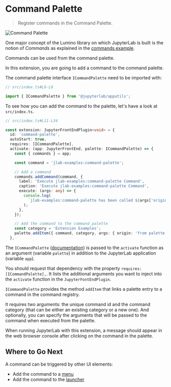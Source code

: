 # Command Palette

> Register commands in the Command Palette.

![Command Palette](preview.png)

One major concept of the Lumino library on which JupyterLab is built is
the notion of _Commands_ as explained in the
[commands example](https://github.com/jupyterlab/extension-examples/blob/master/commands/README.md).

Commands can be used from the command palette.

In this extension, you are going to add a command to the command palette.

The command palette interface `ICommandPalette` need to be imported with:

```ts
// src/index.ts#L6-L6

import { ICommandPalette } from '@jupyterlab/apputils';
```

To see how you can add the command to the palette, let's have a look at `src/index.ts`.

```ts
// src/index.ts#L11-L34

const extension: JupyterFrontEndPlugin<void> = {
  id: 'command-palette',
  autoStart: true,
  requires: [ICommandPalette],
  activate: (app: JupyterFrontEnd, palette: ICommandPalette) => {
    const { commands } = app;

    const command = 'jlab-examples:command-palette';

    // Add a command
    commands.addCommand(command, {
      label: 'Execute jlab-examples:command-palette Command',
      caption: 'Execute jlab-examples:command-palette Command',
      execute: (args: any) => {
        console.log(
          `jlab-examples:command-palette has been called ${args['origin']}.`
        );
      },
    });

    // Add the command to the command palette
    const category = 'Extension Examples';
    palette.addItem({ command, category, args: { origin: 'from palette' } });
  },
```

The `ICommandPalette`
([documentation](https://jupyterlab.github.io/jupyterlab/interfaces/_apputils_src_index_.icommandpalette.html))
is passed to the `activate` function as an argument (variable `palette`) in
addition to the JupyterLab application (variable `app`).

You should request that dependency with the property `requires: [ICommandPalette],`.
It lists the additional arguments you want to inject into the `activate` function in the `JupyterFontEndPlugin`.

`ICommandPalette` provides the method `addItem` that links a palette entry to a command in the command registry.

It requires two arguments: the unique command id and the command
category (that can be either an existing category or a new one). And optionally, you can specify
the arguments that will be passed to the command when executed from the palette.

When running JupyterLab with this extension, a message should
appear in the web browser console after clicking on the command in the palette.

## Where to Go Next

A command can be triggered by other UI elements:

- Add the command to a [menu](../main-menu/README.md)
- Add the command to the [launcher](../launcher/README.md)
